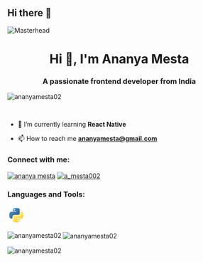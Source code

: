 ## Hi there 👋

<!--
**AnanyaMesta02/AnanyaMesta02** is a ✨ _special_ ✨ repository because its `README.md` (this file) appears on your GitHub profile.

Here are some ideas to get you started:

- 🔭 I’m currently working on ...
- 🌱 I’m currently learning ...
- 👯 I’m looking to collaborate on ...
- 🤔 I’m looking for help with ...
- 💬 Ask me about ...
- 📫 How to reach me: ...
- 😄 Pronouns: ...
- ⚡ Fun fact: ...
-->
![Masterhead](https://furkatherrytaha.github.io/assets/images/threeJS/l2.png)
<h1 align="center">Hi 👋, I'm Ananya Mesta</h1>
<h3 align="center">A passionate frontend developer from India</h3
<img align="right" alt="coding" width="400" src=https://tse4.mm.bing.net/th?id=OIP.sl7nYjNIfPCoDuKqmWVi9gHaFj&pid=Api&P=0&h=180


<p align="left"> <img src="https://komarev.com/ghpvc/?username=ananyamesta02&label=Profile%20views&color=0e75b6&style=flat" alt="ananyamesta02" /> </p>

<p align="left"> <a href="https://twitter.com/" target="blank"><img src="https://img.shields.io/twitter/follow/?logo=twitter&style=for-the-badge" alt="" /></a> </p>

- 🌱 I’m currently learning **React Native**

- 📫 How to reach me **ananyamesta@gmail.com**

<h3 align="left">Connect with me:</h3>
<p align="left">
<a href="https://linkedin.com/in/ananya mesta" target="blank"><img align="center" src="https://raw.githubusercontent.com/rahuldkjain/github-profile-readme-generator/master/src/images/icons/Social/linked-in-alt.svg" alt="ananya mesta" height="30" width="40" /></a>
<a href="https://instagram.com/a_mesta002" target="blank"><img align="center" src="https://raw.githubusercontent.com/rahuldkjain/github-profile-readme-generator/master/src/images/icons/Social/instagram.svg" alt="a_mesta002" height="30" width="40" /></a>
</p>

<h3 align="left">Languages and Tools:</h3>
<p align="left"> <a href="https://www.python.org" target="_blank" rel="noreferrer"> <img src="https://raw.githubusercontent.com/devicons/devicon/master/icons/python/python-original.svg" alt="python" width="40" height="40"/> </a> </p>

<p><img align="left" src="https://github-readme-stats.vercel.app/api/top-langs?username=ananyamesta02&show_icons=true&locale=en&layout=compact" alt="ananyamesta02" /></p>

<p>&nbsp;<img align="center" src="https://github-readme-stats.vercel.app/api?username=ananyamesta02&show_icons=true&locale=en" alt="ananyamesta02" /></p>

<p><img align="center" src="https://github-readme-streak-stats.herokuapp.com/?user=ananyamesta02&" alt="ananyamesta02" /></p>
